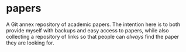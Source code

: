 papers
======

A Git annex repository of academic papers. The intention here is to both provide myself with backups and easy access to papers, while also collecting a repository of links so that people can *always* find the paper they are looking for.
